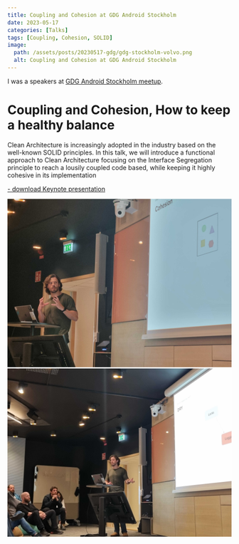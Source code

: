 ```yaml
---
title: Coupling and Cohesion at GDG Android Stockholm
date: 2023-05-17
categories: [Talks]
tags: [Coupling, Cohesion, SOLID]
image:
  path: /assets/posts/20230517-gdg/gdg-stockholm-volvo.png
  alt: Coupling and Cohesion at GDG Android Stockholm
---
```


I was a speakers at [GDG Android Stockholm meetup](https://www.meetup.com/gdg-android-stockholm/events/293123594).



# Coupling and Cohesion, How to keep a healthy balance

Clean Architecture is increasingly adopted in the industry based on the well-known SOLID principles. In this talk, 
we will introduce a functional approach to Clean Architecture focusing on the Interface Segregation principle to 
reach a lousily coupled code based, while keeping it highly cohesive in its implementation

<a href="/assets/posts/20230517-gdg/%5Bdekoupled%5D%5BChiaradia%20Juan%5D%5BGDG%5DCoupling%20and%20Cohesion.key" title="Download" download>
 <i class="fa-solid fa-download"></i> - download Keynote presentation <i class="fa-solid fa-file"></i>
</a>


![cohesion](/assets/posts/20230517-gdg/20230517_195124.jpg)
![dry](/assets/posts/20230517-gdg/20230517_201538.jpg)


